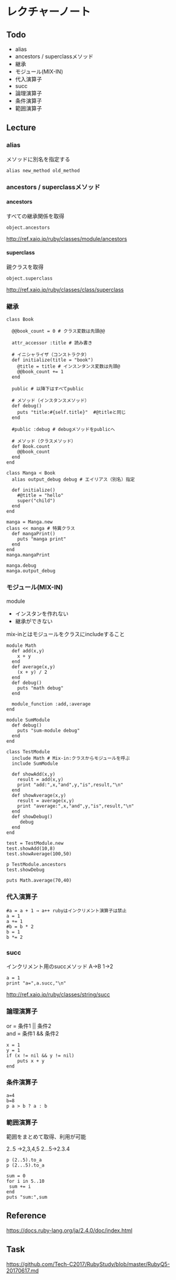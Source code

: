 # レクチャーノート

## Todo
 - alias
 - ancestors / superclassメソッド
 - 継承
 - モジュール(MIX-IN)
 - 代入演算子
 - succ
 - 論理演算子
 - 条件演算子
 - 範囲演算子

## Lecture

### alias

メソッドに別名を指定する
```
alias new_method old_method
```

### ancestors / superclassメソッド

#### ancestors

すべての継承関係を取得
```
object.ancestors
```
http://ref.xaio.jp/ruby/classes/module/ancestors

#### superclass

親クラスを取得
```
object.superclass
```
http://ref.xaio.jp/ruby/classes/class/superclass

### 継承

```
class Book
  
  @@book_count = 0 # クラス変数は先頭@@
  
  attr_accessor :title # 読み書き

  # イニシャライザ（コンストラクタ）
  def initialize(title = "book")
    @title = title # インスンタンス変数は先頭@
    @@book_count += 1
  end
  
  public # 以降下はすべてpublic
  
  # メソッド（インスタンスメソッド）
  def debug()
    puts "title:#{self.title}"  #@titleと同じ
  end
  
  #public :debug # debugメソッドをpublicへ
  
  # メソッド（クラスメソッド）
  def Book.count
    @@book_count
  end
end

class Manga < Book
  alias output_debug debug # エイリアス（別名）指定

  def initialize()
    #@title = "hello"
    super("child")
  end
end

manga = Manga.new
class << manga # 特異クラス
  def mangaPrint()
    puts "manga print"
  end
end
manga.mangaPrint

manga.debug
manga.output_debug

```

### モジュール(MIX-IN)
module  
- インスタンを作れない  
- 継承ができない  
  
mix-inとはモジュールをクラスにincludeすること
```
module Math
  def add(x,y)
    x + y
  end
  def average(x,y)
    (x + y) / 2
  end
  def debug()
    puts "math debug"
  end
  
  module_function :add,:average
end

module SumModule
  def debug()
    puts "sum-module debug"
  end
end

class TestModule
  include Math # Mix-in:クラスからモジュールを呼ぶ
  include SumModule
  
  def showAdd(x,y)
    result = add(x,y)
    print "add:",x,"and",y,"is",result,"\n"
  end
  def showAverage(x,y)
    result = average(x,y)
    print "average:",x,"and",y,"is",result,"\n"
  end
  def showDebug()
     debug
  end
end

test = TestModule.new
test.showAdd(10,8)
test.showAverage(100,50)

p TestModule.ancestors
test.showDebug

puts Math.average(70,40)
```

### 代入演算子

```
#a = a + 1 → a++ rubyはインクリメント演算子は禁止
a = 1
a += 1
#b = b * 2
b = 1
b *= 2
```

### succ

インクリメント用のsuccメソッド
A→B 1→2
```
a = 1
print "a=",a.succ,"\n"
```
http://ref.xaio.jp/ruby/classes/string/succ  

### 論理演算子

or = 条件1 || 条件2  
and = 条件1 && 条件2
```
x = 1
y = 1
if (x != nil && y != nil)
	puts x + y
end
```

### 条件演算子

```
a=4
b=8
p a > b ? a : b
```

### 範囲演算子

範囲をまとめて取得、利用が可能  

2..5 →2,3,4,5
2...5→2.3.4
```
p (2..5).to_a
p (2...5).to_a

sum = 0
for i in 5..10
 sum += i
end
puts "sum:",sum
```

## Reference
https://docs.ruby-lang.org/ja/2.4.0/doc/index.html

## Task
https://github.com/Tech-C2017/RubyStudy/blob/master/RubyQ5-20170617.md
